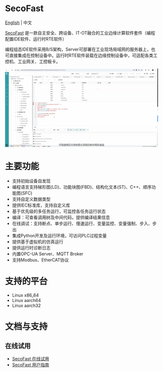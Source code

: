 # SecoFast
[English](../README.md) | 中文

[SecoFast](https://www.jishan-tech.com/home) 是一款自主安全、跨设备、IT-OT融合的工业边缘计算软件套件（编程配置IDE软件、运行时RTE软件）

编程组态IDE软件采用B/S架构，Server可部署在工业现场局域网的服务器上，也可直接集成在控制设备中。运行时RTE软件装载在边缘控制设备中，可适配各类工控机、工业网关、工控板卡。

![](./images/introduction_zh.gif)

# 主要功能

* 支持初始设备自发现
* 编程语言支持梯形图(LD)、功能块图(FBD)、结构化文本(ST)、C++、顺序功能图(SFC)
* 支持自定义数据类型
* 提供IEC标准库，支持自定义库
* 基于优先级的多任务运行，可监控各任务运行状态
* 编译：可查看调用树及中间代码，提供编译结果信息
* 在线调试：支持断点、单步运行、慢速运行、变量监控、变量强制、步入、步出
* 集成Python开发及运行环境，可访问PLC过程变量
* 提供基于虚拟机的仿真运行
* 提供运行时诊断日志
* 内置OPC-UA Server、MQTT Broker
* 支持Modbus、EtherCAT协议

# 支持的平台
* Linux x86_64
* Linux aarch64
* Linux aarch32

# 文档与支持
## 在线试用
* [SecoFast 在线试用](http://www.softplc.online)
* [SecoFast 用户指南](https://doc.jishan-tech.com/IDE_Software/1Function_Overview.html)

